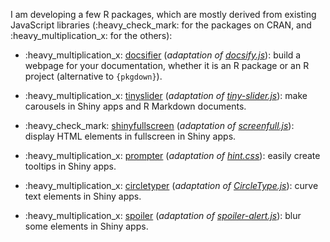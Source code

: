 
I am developing a few R packages, which are mostly derived from existing
JavaScript libraries (:heavy\_check\_mark: for the packages on CRAN, and
:heavy\_multiplication\_x: for the others):

  - :heavy\_multiplication\_x:
    [docsifier](https://docsifier.etiennebacher.com) (*adaptation of
    [docsify.js](https://docsify.js.org/#/)*): build a webpage for your
    documentation, whether it is an R package or an R project
    (alternative to `{pkgdown}`).

  - :heavy\_multiplication\_x:
    [tinyslider](https://tinyslider.etiennebacher.com) (*adaptation of
    [tiny-slider.js](https://github.com/ganlanyuan/tiny-slider)*): make
    carousels in Shiny apps and R Markdown documents.

  - :heavy\_check\_mark:
    [shinyfullscreen](https://github.com/etiennebacher/shinyfullscreen)
    (*adaptation of
    [screenfull.js](https://github.com/sindresorhus/screenfull.js)*):
    display HTML elements in fullscreen in Shiny apps.

  - :heavy\_multiplication\_x:
    [prompter](https://github.com/etiennebacher/prompter) (*adaptation
    of [hint.css](https://github.com/chinchang/hint.css)*): easily
    create tooltips in Shiny apps.

  - :heavy\_multiplication\_x:
    [circletyper](https://github.com/etiennebacher/circletyper)
    (*adaptation of
    [CircleType.js](https://github.com/peterhry/CircleType)*):
    curve text elements in Shiny apps.

  - :heavy\_multiplication\_x:
    [spoiler](https://github.com/etiennebacher/spoiler) (*adaptation of
    [spoiler-alert.js](https://github.com/joshbuddy/spoiler-alert)*):
    blur some elements in Shiny apps.
